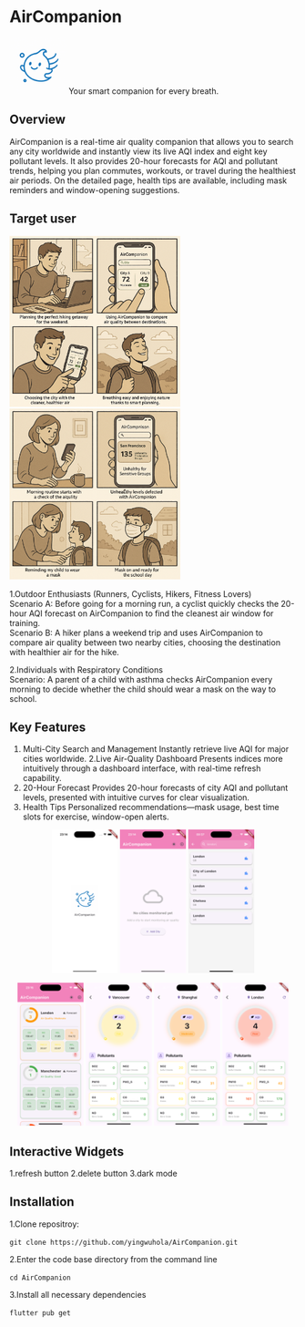 # AirCompanion
<img src="docs/logo.png" alt="" width="100"> 
Your smart companion for every breath.

## Overview
AirCompanion is a real-time air quality companion that allows you to search any city worldwide and instantly view its live AQI index and eight key pollutant levels. It also provides 20-hour forecasts for AQI and pollutant trends, helping you plan commutes, workouts, or travel during the healthiest air periods. On the detailed page, health tips are available, including mask reminders and window-opening suggestions.

## Target user
<img src="docs/sc2.png" alt="" width="300">  <img src="docs/sc1.png" alt="" width="300">

1.Outdoor Enthusiasts (Runners, Cyclists, Hikers, Fitness Lovers)
<br>Scenario A: Before going for a morning run, a cyclist quickly checks the 20-hour AQI forecast on AirCompanion to find the cleanest air window for training.
<br>Scenario B: A hiker plans a weekend trip and uses AirCompanion to compare air quality between two nearby cities, choosing the destination with healthier air for the hike.

2.Individuals with Respiratory Conditions
<br>Scenario: A parent of a child with asthma checks AirCompanion every morning to decide whether the child should wear a mask on the way to school.

## Key Features
1. Multi-City Search and Management
Instantly retrieve live AQI for major cities worldwide.
2.Live Air-Quality Dashboard
Presents indices more intuitively through a dashboard interface, with real-time refresh capability.
3. 20-Hour Forecast
Provides 20-hour forecasts of city AQI and pollutant levels, presented with intuitive curves for clear visualization.
4. Health Tips
Personalized recommendations—mask usage, best time slots for exercise, window-open alerts.

<p align="center">
  <img src="docs/splash.png" width="23%">
  <img src="docs/home1.png" width="23%">
  <img src="docs/city.png" width="23%">
</p>
<p align="center">
  <img src="docs/home2.png" width="23%">
  <img src="docs/detail1.png" width="23%">
  <img src="docs/detail2.png" width="23%">
  <img src="docs/detail3.png" width="23%">
</p>

## Interactive Widgets
1.refresh button
2.delete button
3.dark mode

## Installation
1.Clone repositroy:

`git clone https://github.com/yingwuhola/AirCompanion.git`

2.Enter the code base directory from the command line

`cd AirCompanion`

3.Install all necessary dependencies

`flutter pub get`
